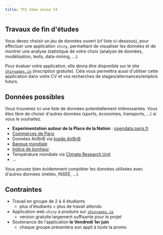 ```yaml
---
title: TFE 2ème année FA
---
```


## Travaux de fin d'études

Vous devez choisir un jeu de données ouvert (cf liste ci-dessous), pour effectuer une application `shiny`, permettant de visualiser les données et de montrer une analyse statistique de votre choix (analyse de données, modélisation, tests, data-mining, ...).

Pour évaluer votre application, elle devra être disponible sur le site [`shinyapps.io`](https://www.shinyapps.io/) (inscription gratuite). Cela vous permettra aussi d'utiliser cette application dans votre CV et vos recherches de stages/alternances/emplois futurs.

## Données possibles

Vous trouverez ici une liste de données potentiellement intéressantes. Vous êtes libre de choisir d'autres données (sports, économies, transports, ...) si vous le souhaitez.

- **Experimentation autour de la Place de la Nation** : [opendata.paris.fr](https://opendata.paris.fr/explore/?sort=modified&q=place+nation)
- [Commerces de Paris](https://opendata.paris.fr/explore/dataset/commercesparis/)
- Données AirBnB via [Inside AirBnB](http://insideairbnb.com/)
- [Banque mondiale](http://www.banquemondiale.org)
- [Indice de bonheur](https://happyplanetindex.org/about)
- Température mondiale via [Climate Research Unit](https://crudata.uea.ac.uk/)
- ...

Vous pouvez bien évidemment compléter les données utilisées avec d'autres données (météo, INSEE, ...).

## Contraintes

- Travail en groupe de 2 à 4 étudiants
    - plus d'étudiants = plus de travail attendu
- Application web `shiny` à produire sur [`shinyapps.io`](https://www.shinyapps.io/)
    - version gratuite largement suffisante pour le projet
- Soutenance de l'application **le Vendredi 1er juin**
    - chaque groupe présentera son appli à toute la promo
